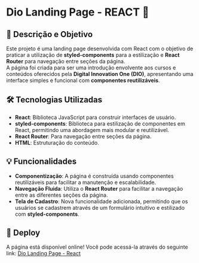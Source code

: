 # Dio Landing Page - REACT 🚀

## 🎯 Descrição e Objetivo  
Este projeto é uma landing page desenvolvida com React com o objetivo de praticar a utilização de **styled-components** para a estilização e **React Router** para navegação entre seções da página.  
A página foi criada para ser uma introdução envolvente aos cursos e conteúdos oferecidos pela **Digital Innovation One (DIO)**, apresentando uma interface simples e funcional com **componentes reutilizáveis**.

## 🛠️ Tecnologias Utilizadas  
- **React**: Biblioteca JavaScript para construir interfaces de usuário.  
- **styled-components**: Biblioteca para estilização de componentes em React, permitindo uma abordagem mais modular e reutilizável.  
- **React Router**: Para navegação entre seções da página.  
- **HTML**: Estruturação do conteúdo.  

## 💡 Funcionalidades  
- **Componentização**: A página é construída usando componentes reutilizáveis para facilitar a manutenção e escalabilidade.  
- **Navegação Fluida**: Utiliza o **React Router** para facilitar a navegação entre as diferentes seções da página.  
- **Tela de Cadastro**: Nova funcionalidade adicionada, permitindo que os usuários se cadastrem através de um formulário intuitivo e estilizado com **styled-components**.  

## 🔗 Deploy  
A página está disponível online! Você pode acessá-la através do seguinte link: [Dio Landing Page - React](https://danieleksantos.github.io/dio-landing-page_TypeScript/)  
